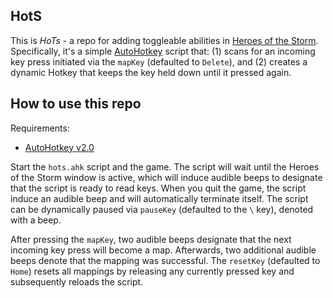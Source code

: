 ## HotS

This is *HoTs* - a repo for adding toggleable abilities in [Heroes of the
Storm](https://heroesofthestorm.blizzard.com/en-us/). Specifically, it's a
simple [AutoHotkey](https://www.autohotkey.com) script that: (1) scans for an
incoming key press initiated via the `mapKey` (defaulted to `Delete`), and (2)
creates a dynamic Hotkey that keeps the key held down until it pressed again.

## How to use this repo

Requirements:
- [AutoHotkey v2.0](https://www.autohotkey.com)

Start the `hots.ahk` script and the game. The script will wait until the Heroes
of the Storm window is active, which will induce audible beeps to designate
that the script is ready to read keys. When you quit the game, the script
induce an audible beep and will automatically terminate itself. The script can
be dynamically paused via `pauseKey` (defaulted to the `\` key), denoted with a
beep.

After pressing the `mapKey`, two audible beeps designate that the next incoming
key press will become a map. Afterwards, two additional audible beeps denote
that the mapping was successful. The `resetKey` (defaulted to `Home`) resets
all mappings by releasing any currently pressed key and subsequently reloads
the script.
